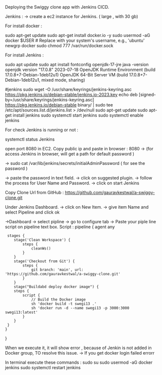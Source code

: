 Deploying the Swiggy clone app with Jenkins CICD.

Jenkins :
-> create a ec2 instance for Jenkins. ( large , with 30 gb)

For install docker :

sudo apt-get update
sudo apt-get install docker.io -y
sudo usermod -aG docker $USER  # Replace with your system's username, e.g., 'ubuntu'
newgrp docker
sudo chmod 777 /var/run/docker.sock


For install Jenkins :

sudo apt update
sudo apt install fontconfig openjdk-17-jre
java -version
openjdk version "17.0.8" 2023-07-18
OpenJDK Runtime Environment (build 17.0.8+7-Debian-1deb12u1)
OpenJDK 64-Bit Server VM (build 17.0.8+7-Debian-1deb12u1, mixed mode, sharing)
 
#jenkins
sudo wget -O /usr/share/keyrings/jenkins-keyring.asc \
https://pkg.jenkins.io/debian-stable/jenkins.io-2023.key
echo deb [signed-by=/usr/share/keyrings/jenkins-keyring.asc] \
https://pkg.jenkins.io/debian-stable binary/ | sudo tee \
/etc/apt/sources.list.d/jenkins.list > /dev/null
sudo apt-get update
sudo apt-get install jenkins
sudo systemctl start jenkins
sudo systemctl enable jenkins

For check Jenkins is running or not :

systemctl status Jenkins

open port 8080 in EC2. Copy public ip and paste in browser : 8080
-> (for access Jenkins in browser, will get a path for default password )

-> sudo cat /var/lib/jenkins/secrets/initialAdminPassword ( for see the password )

-> paste the password in text field.
-> click on suggested plugin.
-> follow the process for User Name and Password.
-> click on start Jenkins

Copy Clone Url from GitHub : https://github.com/gauravkestwal/a-swiggy-clone.git 

Under Jenkins Dashboard.
-> click on New Item. 
-> give item Name and select Pipeline and click ok

->Dashboard -> select pipline -> go to configure tab -> Paste your piple line script on pipeline text box.
Script : 
pipeline {
    agent any

     stages {
        stage('Clean Workspace') {
            steps {
                cleanWs()
            }
        }
        stage('Checkout from Git') {
            steps {
                git branch: 'main', url: 'https://github.com/gauravkestwal/a-swiggy-clone.git'
            }
        }
        stage("Buildabd deploy docker image") {
        steps {
            script {
                // Build the Docker image
                sh 'docker build -t swegi13 .'
                sh 'docker run -d --name swegi13 -p 3000:3000 swegi13:latest'
            }
        }
     }
    }
}

When we execute it, it will show error , because of Jenkin is not added in Docker group,
TO resolve this issue.
-> If you get docker login failed errorr

In terminal execute these commands : 
sudo su
sudo usermod -aG docker jenkins
sudo systemctl restart jenkins




 







